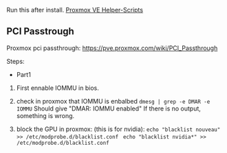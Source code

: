 Run this after install.
[Proxmox VE Helper-Scripts](https://community-scripts.github.io/ProxmoxVE/scripts?id=post-pve-install)


## PCI Passtrough

Proxmox pci passthrough:
https://pve.proxmox.com/wiki/PCI_Passthrough

Steps:
- Part1
1. First ennable IOMMU in bios.

2. check in proxmox that IOMMU is enbalbed
`dmesg | grep -e DMAR -e IOMMU` Should give "DMAR: IOMMU enabled" If there is no output, something is wrong.

3. block the GPU in proxmox: (this is for nvidia):
`echo "blacklist nouveau" >> /etc/modprobe.d/blacklist.conf `
`echo "blacklist nvidia*" >> /etc/modprobe.d/blacklist.conf`